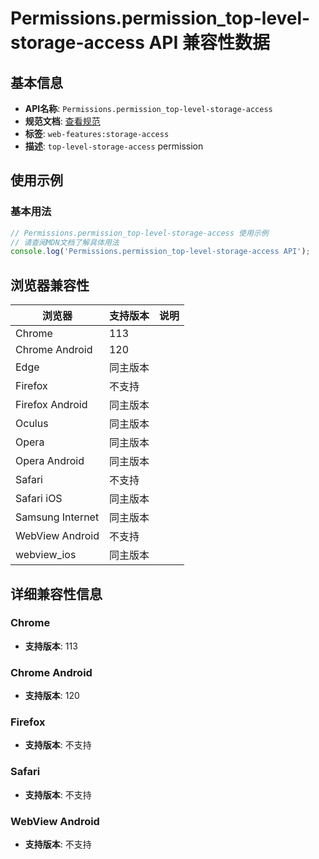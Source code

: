 # Permissions.permission_top-level-storage-access API 兼容性数据

## 基本信息

- **API名称**: `Permissions.permission_top-level-storage-access`
- **规范文档**: [查看规范](https://privacycg.github.io/requestStorageAccessFor/#permissions-integration)
- **标签**: `web-features:storage-access`
- **描述**: `top-level-storage-access` permission

## 使用示例

### 基本用法

```javascript
// Permissions.permission_top-level-storage-access 使用示例
// 请查阅MDN文档了解具体用法
console.log('Permissions.permission_top-level-storage-access API');
```

## 浏览器兼容性

| 浏览器 | 支持版本 | 说明 |
|--------|----------|------|
| Chrome | 113 |  |
| Chrome Android | 120 |  |
| Edge | 同主版本 |  |
| Firefox | 不支持 |  |
| Firefox Android | 同主版本 |  |
| Oculus | 同主版本 |  |
| Opera | 同主版本 |  |
| Opera Android | 同主版本 |  |
| Safari | 不支持 |  |
| Safari iOS | 同主版本 |  |
| Samsung Internet | 同主版本 |  |
| WebView Android | 不支持 |  |
| webview_ios | 同主版本 |  |

## 详细兼容性信息

### Chrome

- **支持版本**: 113

### Chrome Android

- **支持版本**: 120

### Firefox

- **支持版本**: 不支持

### Safari

- **支持版本**: 不支持

### WebView Android

- **支持版本**: 不支持

